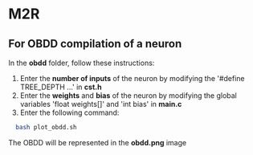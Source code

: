 # M2R

## For OBDD compilation of a neuron
In the **obdd** folder, follow these instructions:

1. Enter the **number of inputs** of the neuron by modifying the '#define TREE_DEPTH ...' in **cst.h**
2. Enter the **weights** and **bias** of the neuron by modifying the global variables 'float weights[]' and 'int bias' in **main.c**
3. Enter the following command:

```bash
  bash plot_obdd.sh
```
    
The OBDD will be represented in the **obdd.png** image
